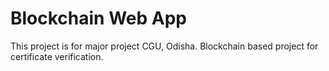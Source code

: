# Blockchain Web App
This project is for major project CGU, Odisha.
Blockchain based project for certificate verification. 
